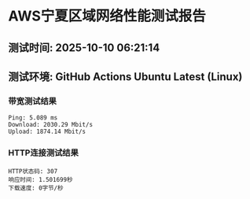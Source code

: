 # AWS宁夏区域网络性能测试报告
## 测试时间: 2025-10-10 06:21:14
## 测试环境: GitHub Actions Ubuntu Latest (Linux)

### 带宽测试结果
```
Ping: 5.089 ms
Download: 2030.29 Mbit/s
Upload: 1874.14 Mbit/s
```

### HTTP连接测试结果
```
HTTP状态码: 307
响应时间: 1.501699秒
下载速度: 0字节/秒
```

